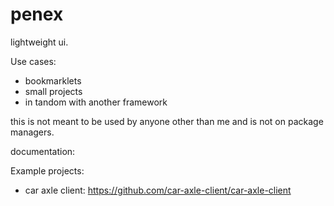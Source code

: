 # penex
lightweight ui.

Use cases:
- bookmarklets
- small projects
- in tandom with another framework

this is not meant to be used by anyone other than me and is not on package managers.

documentation:

Example projects:
- car axle client: https://github.com/car-axle-client/car-axle-client
